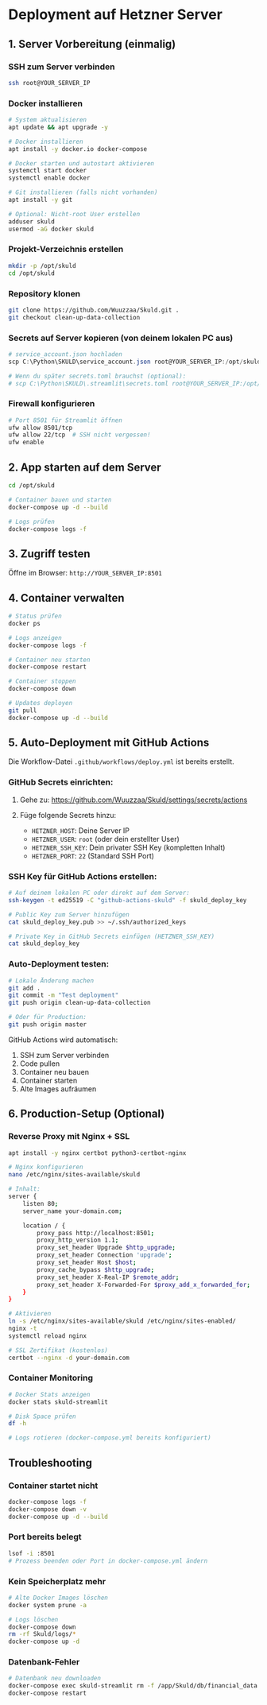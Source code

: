 # Deployment auf Hetzner Server

## 1. Server Vorbereitung (einmalig)

### SSH zum Server verbinden
```bash
ssh root@YOUR_SERVER_IP
```

### Docker installieren
```bash
# System aktualisieren
apt update && apt upgrade -y

# Docker installieren
apt install -y docker.io docker-compose

# Docker starten und autostart aktivieren
systemctl start docker
systemctl enable docker

# Git installieren (falls nicht vorhanden)
apt install -y git

# Optional: Nicht-root User erstellen
adduser skuld
usermod -aG docker skuld
```

### Projekt-Verzeichnis erstellen
```bash
mkdir -p /opt/skuld
cd /opt/skuld
```

### Repository klonen
```bash
git clone https://github.com/Wuuzzaa/Skuld.git .
git checkout clean-up-data-collection
```

### Secrets auf Server kopieren (von deinem lokalen PC aus)
```powershell
# service_account.json hochladen
scp C:\Python\SKULD\service_account.json root@YOUR_SERVER_IP:/opt/skuld/

# Wenn du später secrets.toml brauchst (optional):
# scp C:\Python\SKULD\.streamlit\secrets.toml root@YOUR_SERVER_IP:/opt/skuld/.streamlit/
```

### Firewall konfigurieren
```bash
# Port 8501 für Streamlit öffnen
ufw allow 8501/tcp
ufw allow 22/tcp  # SSH nicht vergessen!
ufw enable
```

## 2. App starten auf dem Server

```bash
cd /opt/skuld

# Container bauen und starten
docker-compose up -d --build

# Logs prüfen
docker-compose logs -f
```

## 3. Zugriff testen

Öffne im Browser: `http://YOUR_SERVER_IP:8501`

## 4. Container verwalten

```bash
# Status prüfen
docker ps

# Logs anzeigen
docker-compose logs -f

# Container neu starten
docker-compose restart

# Container stoppen
docker-compose down

# Updates deployen
git pull
docker-compose up -d --build
```

## 5. Auto-Deployment mit GitHub Actions

Die Workflow-Datei `.github/workflows/deploy.yml` ist bereits erstellt.

### GitHub Secrets einrichten:

1. Gehe zu: https://github.com/Wuuzzaa/Skuld/settings/secrets/actions
2. Füge folgende Secrets hinzu:

   - `HETZNER_HOST`: Deine Server IP
   - `HETZNER_USER`: `root` (oder dein erstellter User)
   - `HETZNER_SSH_KEY`: Dein privater SSH Key (kompletten Inhalt)
   - `HETZNER_PORT`: `22` (Standard SSH Port)

### SSH Key für GitHub Actions erstellen:

```bash
# Auf deinem lokalen PC oder direkt auf dem Server:
ssh-keygen -t ed25519 -C "github-actions-skuld" -f skuld_deploy_key

# Public Key zum Server hinzufügen
cat skuld_deploy_key.pub >> ~/.ssh/authorized_keys

# Private Key in GitHub Secrets einfügen (HETZNER_SSH_KEY)
cat skuld_deploy_key
```

### Auto-Deployment testen:

```bash
# Lokale Änderung machen
git add .
git commit -m "Test deployment"
git push origin clean-up-data-collection

# Oder für Production:
git push origin master
```

GitHub Actions wird automatisch:
1. SSH zum Server verbinden
2. Code pullen
3. Container neu bauen
4. Container starten
5. Alte Images aufräumen

## 6. Production-Setup (Optional)

### Reverse Proxy mit Nginx + SSL

```bash
apt install -y nginx certbot python3-certbot-nginx

# Nginx konfigurieren
nano /etc/nginx/sites-available/skuld

# Inhalt:
server {
    listen 80;
    server_name your-domain.com;

    location / {
        proxy_pass http://localhost:8501;
        proxy_http_version 1.1;
        proxy_set_header Upgrade $http_upgrade;
        proxy_set_header Connection 'upgrade';
        proxy_set_header Host $host;
        proxy_cache_bypass $http_upgrade;
        proxy_set_header X-Real-IP $remote_addr;
        proxy_set_header X-Forwarded-For $proxy_add_x_forwarded_for;
    }
}

# Aktivieren
ln -s /etc/nginx/sites-available/skuld /etc/nginx/sites-enabled/
nginx -t
systemctl reload nginx

# SSL Zertifikat (kostenlos)
certbot --nginx -d your-domain.com
```

### Container Monitoring

```bash
# Docker Stats anzeigen
docker stats skuld-streamlit

# Disk Space prüfen
df -h

# Logs rotieren (docker-compose.yml bereits konfiguriert)
```

## Troubleshooting

### Container startet nicht
```bash
docker-compose logs -f
docker-compose down -v
docker-compose up -d --build
```

### Port bereits belegt
```bash
lsof -i :8501
# Prozess beenden oder Port in docker-compose.yml ändern
```

### Kein Speicherplatz mehr
```bash
# Alte Docker Images löschen
docker system prune -a

# Logs löschen
docker-compose down
rm -rf Skuld/logs/*
docker-compose up -d
```

### Datenbank-Fehler
```bash
# Datenbank neu downloaden
docker-compose exec skuld-streamlit rm -f /app/Skuld/db/financial_data.db
docker-compose restart
```
